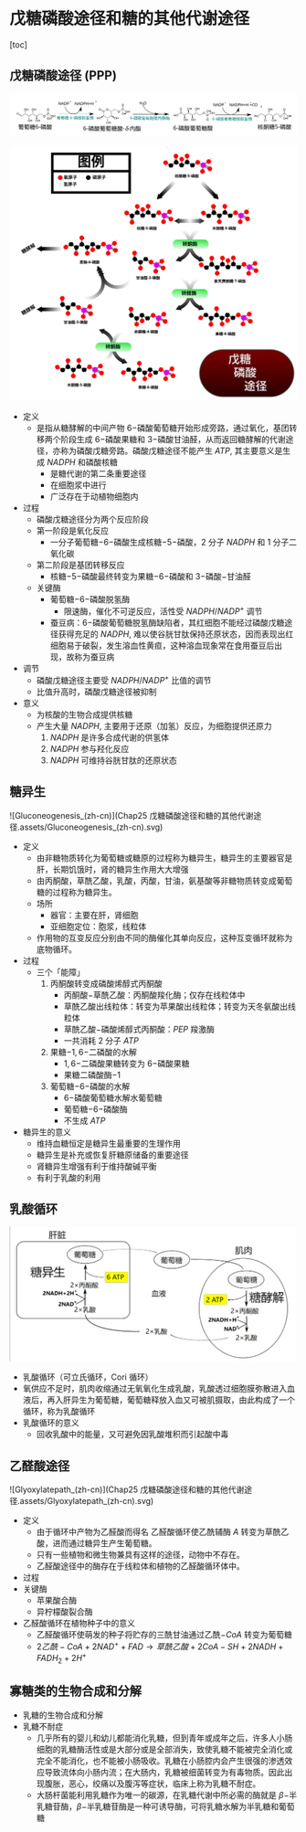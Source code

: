 # 戊糖磷酸途径和糖的其他代谢途径

[toc]

## 戊糖磷酸途径 (PPP)

![Pentose_oxidative_(zh-cn)](Chap25戊糖磷酸途径和糖的其他代谢途径.assets/Pentose_oxidative_(zh-cn).svg)

![PPP_(zh-cn)](Chap25戊糖磷酸途径和糖的其他代谢途径.assets/PPP_(zh-cn).svg)

+ 定义
  + 是指从糖酵解的中间产物 $6-$磷酸葡萄糖开始形成旁路，通过氧化，基团转移两个阶段生成 $6-$磷酸果糖和 $3-$磷酸甘油醛，从而返回糖酵解的代谢途径，亦称为磷酸戊糖旁路。磷酸戊糖途径不能产生 $ATP$, 其主要意义是生成 $NADPH$ 和磷酸核糖
    + 是糖代谢的第二条重要途径
    + 在细胞浆中进行
    + 广泛存在于动植物细胞内
+ 过程
  + 磷酸戊糖途径分为两个反应阶段
  + 第一阶段是氧化反应
    + 一分子葡萄糖$-6-$磷酸生成核糖$-5-$磷酸，$2$ 分子 $NADPH$ 和 $1$ 分子二氧化碳
  + 第二阶段是基团转移反应
    + 核糖$-5-$磷酸最终转变为果糖$-6-$磷酸和 $3-$磷酸$-$甘油醛
  + 关键酶
    + 葡萄糖$-6-$磷酸脱氢酶
      + 限速酶，催化不可逆反应，活性受 $NADPH/NADP^+$ 调节
    + 蚕豆病：$6-$磷酸葡萄糖脱氢酶缺陷者，其红细胞不能经过磷酸戊糖途径获得充足的 $NADPH$, 难以使谷胱甘肽保持还原状态，因而表现出红细胞易于破裂，发生溶血性黄疸，这种溶血现象常在食用蚕豆后出现，故称为蚕豆病
+ 调节
  + 磷酸戊糖途径主要受 $NADPH/NADP^+$ 比值的调节
  + 比值升高时，磷酸戊糖途径被抑制
+ 意义
  + 为核酸的生物合成提供核糖
  + 产生大量 $NADPH,$ 主要用于还原（加氢）反应，为细胞提供还原力
    1. $NADPH$ 是许多合成代谢的供氢体
    2. $NADPH$ 参与羟化反应
    3. $NADPH$ 可维持谷胱甘肽的还原状态

## 糖异生

![Gluconeogenesis_(zh-cn)](Chap25 戊糖磷酸途径和糖的其他代谢途径.assets/Gluconeogenesis_(zh-cn).svg)

+ 定义
  + 由非糖物质转化为葡萄糖或糖原的过程称为糖异生，糖异生的主要器官是肝，长期饥饿时，肾的糖异生作用大大增强
  + 由丙酮酸，草酰乙酸，乳酸，丙酸，甘油，氨基酸等非糖物质转变成葡萄糖的过程称为糖异生。
  + 场所
    + 器官：主要在肝，肾细胞
    + 亚细胞定位：胞浆，线粒体
  + 作用物的互变反应分别由不同的酶催化其单向反应，这种互变循环就称为底物循环。
+ 过程
  + 三个「能障」
    1. 丙酮酸转变成磷酸烯醇式丙酮酸
       + 丙酮酸$-$草酰乙酸：丙酮酸羧化酶；仅存在线粒体中
       + 草酰乙酸出线粒体：转变为苹果酸出线粒体；转变为天冬氨酸出线粒体
       + 草酰乙酸$-$磷酸烯醇式丙酮酸：$PEP$ 羧激酶
       + 一共消耗 $2$ 分子 $ATP$
    2. 果糖$-1,6-$二磷酸的水解
       + $1,6-$二磷酸果糖转变为 $6-$磷酸果糖
       + 果糖二磷酸酶$-1$
    3. 葡萄糖$-6-$磷酸的水解
       + $6-$磷酸葡萄糖水解水葡萄糖
       + 葡萄糖$-6-$磷酸酶
       + 不生成 $ATP$
+ 糖异生的意义
  + 维持血糖恒定是糖异生最重要的生理作用
  + 糖异生是补充或恢复肝糖原储备的重要途径
  + 肾糖异生增强有利于维持酸碱平衡
  + 有利于乳酸的利用

## 乳酸循环

![image-20220108015425472](Chap25戊糖磷酸途径和糖的其他代谢途径.assets/image-20220108015425472.png)

+ 乳酸循环（可立氏循环，Cori 循环）
+ 氧供应不足时，肌肉收缩通过无氧氧化生成乳酸，乳酸透过细胞膜弥散进入血液后，再入肝异生为葡萄糖，葡萄糖释放入血又可被肌摄取，由此构成了一个循环，称为乳酸循环
+ 乳酸循环的意义
  + 回收乳酸中的能量，又可避免因乳酸堆积而引起酸中毒

## 乙醛酸途径

![Glyoxylatepath_(zh-cn)](Chap25 戊糖磷酸途径和糖的其他代谢途径.assets/Glyoxylatepath_(zh-cn).svg)

+ 定义
  + 由于循环中产物为乙醛酸而得名
    乙醛酸循环使乙酰辅酶 $A$ 转变为草酰乙酸，进而通过糖异生产生葡萄糖。
  + 只有一些植物和微生物兼具有这样的途径，动物中不存在。
  + 乙醛酸途径中的酶存在于线粒体和植物的乙醛酸循环体中。
+ 过程
+ 关键酶
  + 苹果酸合酶
  + 异柠檬酸裂合酶
+ 乙醛酸循环在植物种子中的意义
  + 乙醛酸循环使萌发的种子将贮存的三酰甘油通过乙酰$-CoA$ 转变为葡萄糖
  + $2 乙酰-CoA + 2 NAD^+ + FAD → 草酰乙酸 + 2 CoA-SH + 2 NADH + FADH_2 + 2 H^+$

## 寡糖类的生物合成和分解

+ 乳糖的生物合成和分解
+ 乳糖不耐症
  + 几乎所有的婴儿和幼儿都能消化乳糖，但到青年或成年之后，许多人小肠细胞的乳糖酶活性或是大部分或是全部消失，致使乳糖不能被完全消化或完全不能消化，也不能被小肠吸收。乳糖在小肠腔内会产生很强的渗透效应导致流体向小肠内流；在大肠内，乳糖被细菌转变为有毒物质。因此出现腹胀，恶心，绞痛以及腹泻等症状，临床上称为乳糖不耐症。
  + 大肠杆菌能利用乳糖作为唯一的碳源，在乳糖代谢中所必需的酶就是 $\beta-$半乳糖苷酶，$\beta-$半乳糖苷酶是一种可诱导酶，可将乳糖水解为半乳糖和葡萄糖